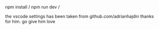 

npm install /
npm run dev /






the vscode settings has been taken from github.com/adrianhajdin thanks for him. go give him love 
